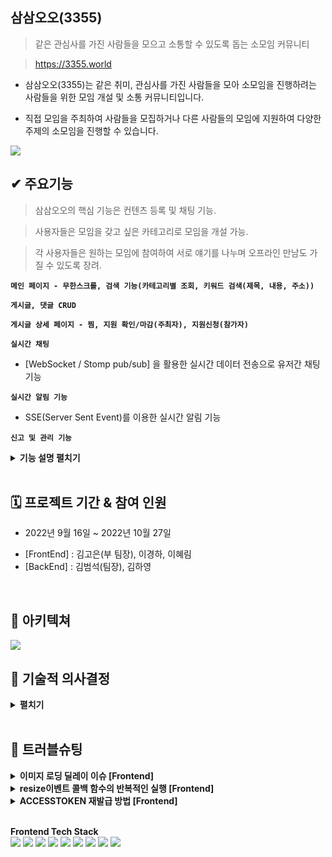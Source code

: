 ## 삼삼오오(3355)
>같은 관심사를 가진 사람들을 모으고 소통할 수 있도록 돕는 소모임 커뮤니티  

>https://3355.world  

- 삼삼오오(3355)는 같은 취미, 관심사를 가진 사람들을 모아 소모임을 진행하려는 사람들을 위한 모임 개설 및 소통 커뮤니티입니다.   

- 직접 모임을 주최하여 사람들을 모집하거나 다른 사람들의 모임에 지원하여 다양한 주제의 소모임을 진행할 수 있습니다.

<img src="https://www.notion.so/image/https%3A%2F%2Fs3-us-west-2.amazonaws.com%2Fsecure.notion-static.com%2F8f5d6a9e-f4fc-4826-9c8e-736e1a168e2c%2F%25EC%25A0%259C%25EB%25AA%25A9%25EC%259D%2584-%25EC%259E%2585%25EB%25A0%25A5%25ED%2595%25B4%25EC%25A3%25BC%25EC%2584%25B8%25EC%259A%2594_-005.png?table=block&id=1a27923c-ed68-40b9-97c6-d143fdefe523&spaceId=0603c37a-ae84-4a7b-bb3b-65f4fe11e0f2&width=1830&userId=57c7d7d1-cefd-4daf-8f93-2c234339168a&cache=v2"> 

<br />

## ✔ 주요기능
>삼삼오오의 핵심 기능은 컨텐츠 등록 및 채팅 기능.

>사용자들은 모임을 갖고 싶은 카테고리로 모임을 개설 가능.   

>각 사용자들은 원하는 모임에 참여하여 서로 얘기를 나누며 오프라인 만남도 가질 수 있도록 장려.

 **`메인 페이지 - 무한스크롤, 검색 기능(카테고리별 조회, 키워드 검색(제목, 내용, 주소))`** 
 
 **`게시글, 댓글 CRUD`** 
 
 **`게시글 상세 페이지 - 찜, 지원 확인/마감(주최자), 지원신청(참가자)`** 
 
 **`실시간 채팅`** 
   - [WebSocket / Stomp pub/sub] 을 활용한 실시간 데이터 전송으로 유저간 채팅 기능
 
 **`실시간 알림 기능`**
  - SSE(Server Sent Event)를 이용한 실시간 알림 기능
 
 **`신고 및 관리 기능`**
   
<details>
<summary><b> 기능 설명 펼치기</b></summary>
<div markdown="1">

### 1. 회원가입 및 로그인 
  - 카카오톡을 이용한 소셜 로그인 
  - JWT 발급을 통한 로그인 
  - 토큰 재발급 구현
  - 회원 정보 수정 구현
  - 회원 탈퇴 구현

### 2. 게시글 
  - 게시글 업로드 구현
     ##### 백엔드
    - 카테고리별 다른 기본 이미지 업로드
    - 스케쥴러 도입
      1. 모집 마감일이 지났을 때 모집인원이 0인 경우 CLOSE로 업데이트
      2. 모집 마감일이 지났을 때 모집인원이 1명 이상인 경우 DONE으로 업데이트 

### 3. 지원 신청 기능 
  - 모임 주최가가 아닌 회원의 경우 모임 참가신청 및 취소 가능
  - 모임 주최자가 참가 신청 수락 시 모임 참여 가능

### 4 채팅 기능
  - 게시글 작성시 채팅방 생성
  - 다른 지원자들의 참가 신청이 수락될 경우 채팅방에 참여 
  - 채팅방에 읽지 않은 채팅 메세지 개수 조회 가능
  - 
### 5. 실시간 알림 기능 
  - 회원이 작성한 게시글에 댓글이 달린 경우 실시간 알림 전송
  - 회원이 작성한 게시글에 신청이 있을 경우 실시간 알림 전송
  - 모임 신청 거절 시 실시간 알림 전송
  - 모임 신청 승인 시 실시간 알림 전송 

### 6. 신고 기능 
  - 게시글, 댓글 및 회원에 대해 신고 가능 
  - 누적 신고 처리 횟수 10회 이상이 되면 회원 제재 
  - 관리자만 관리할 수 있도록 관리자 권한부여
 </div>
 </details>
 
 <br />

## 🗓 프로젝트 기간 & 참여 인원
* 2022년 9월 16일 ~ 2022년 10월 27일   
- [FrontEnd] : 김고은(부 팀장), 이경하, 이혜림
- [BackEnd]  : 김범석(팀장), 김하영 

<br />

## 📜 아키텍쳐
<img src="https://www.notion.so/image/https%3A%2F%2Fs3-us-west-2.amazonaws.com%2Fsecure.notion-static.com%2Fc50ee6a7-1581-4f99-acba-d378ab8f5557%2FUntitled.png?table=block&id=30e25717-b2ce-4ad8-8b20-5958e25d7e73&spaceId=0603c37a-ae84-4a7b-bb3b-65f4fe11e0f2&width=1510&userId=57c7d7d1-cefd-4daf-8f93-2c234339168a&cache=v2">   

<br />

## 🔧 기술적 의사결정
<details>
<summary><b>펼치기</b></summary>
<div markdown="2">
 
|사용 기술|설명|
|------|---|
|Redux Toolkit|상태 변경시 단방향 데이터 흐름으로 인하여 결과를 예측할 수 있고 버그 발생의 원인을 더 쉽게 파악할 수 있어 디버깅에 용이하기 때문에 선택함. 불변성 관리, 비동기 작업 처리를 위한 함수 디스패치용 미들웨어 등의 패키지가 내장되어있고, 꼭 작성해야 하는 보일러플레이트 코드가 줄어들어 기존보다 짧고 쉬운 코드만으로 전역 상태 관리가 가능하다는 장점때문에 선택함.|
|Axios|새로고침 없이 서버와 데이터를 주고받을 수 있고 자동으로 JSON데이터 형식으로 변환하며 Promise객체를 리턴하기 때문에 데이터를 다루기 편리하여 선택함.|
|Styled-Component|Javascript파일 안에서 CSS를 컴포넌트화 하여 props를 참조할 수 있고, 해당 컴포넌트에 한정하여 스타일을 정의하기 때문에 다른 코드에 미칠 사이드 이펙트를 방지할 수 있어 선택함. 팀원이 만든 스타일을 재정의하여 사용하려고 할 경우 스타일을 상속하는 속성을 찾기 위해 많은 CSS파일들을 검토하지 않아도 된다는 장점이 있어 CSS파일을 작성하는 것 보다 컴포넌트의 스타일을 이해하고 다른 파일에서 활용하기 수월하기 때문에 사용함.|
|Kakao Maps|지도를 이용하여 모임 장소 찾고 마커로 해당 장소를 표시해주기 위해 사용함|
|SSE|클라이언트에게 게시글에 댓글이 달리거나 가입 신청이 올 경우 가입이 승인 및 거절 될 경우 채팅이 올 경우 실시간 알림을 주기 위하여 도입함. |
|stomp    sockjs|채팅을 이용해 실시간으로 소통을 하기 위해 websocket 기반 stomp를 활용함|
|GitHub Actions|배포 및 서버에 쏟는 시간을 줄이고 개발에 더 집중을 하기 위해 기술을 채택함. (Travis CI, Jenkins도 고려사항에 넣었으나 개발 시간 대비 효율을 최대화 할 수 있는 Github Actions를 사용함.)  |
|Nginx|무중단 배포, https적용 용이성때문에 기술을 채택함. (무중단 배포에는 AWS의 Blue-Green 배포, 도커를 이용한 무중단 배포가 있지만 기술적 난이도 및 비용을 고려하여 Nginx를 도입함.)|
|QueryDSL|복잡한 쿼리 및 동적 쿼리를 해결하기 위해 Querydsl을 적용함.|
 
 </div>
 </details>

<br />

## 📌 트러블슈팅 

<details>
<summary><b>이미지 로딩 딜레이 이슈 [Frontend]</b></summary>
<div markdown="3">
 
 `문제발생`
 
 >업로드 된 이미지의 용량이 커서 이미지가 차오르며 로딩되는 문제
 
 `원인`
 
 >대용량 이미지 크기 변환을 고려하지 않고 백서버의 nginx사용으로 게시글 작성시에 발생했던 대용량 파일 업로드 불가( 413error Request Entity Too Large) 문제를 해결하고자 client_max_body_size를 조정한 뒤 20MB까지 업로드를 허용했던 것이 원인이었음
 
 `해결`
 
 >리사이징 속도도 빠르고 직접 크기와 용량제한 설정이 가능한 browser-image-compression 라이브러리를 사용해서 최대 1MB까지 제한을 두어 리사이징을 하였음 리사이징 이후 이미지가 표시되는 시간이 6.1초에서 2.4초로 감소하였음 결과적으로 유저의 사용성도 개선하고 서버비용도 줄일 수 있었음

 </div>
 </details>
 
 <details>
<summary><b>resize이벤트 콜백 함수의 반복적인 실행 [Frontend]</b></summary>
<div markdown="4">
 
 `문제발생`
 
 >브라우저 창 크기 조정시 resize이벤트 콜백 함수의 반복적인 실행으로 인해 리소스 낭비가 우려되는 상황 발생
 
 `원인`
 
 >브라우저 사이즈가 변경되면 모임장소를 나타낸 마커를 지도의 중심으로 재이동시키는 반응형 화면의 구현을 위해서 resize 이벤트 리스너를 걸었으나, 브라우저 창의 픽셀변화가 일어날 때마다 콜백함수가 과도하게 실행된 것이 원인
 
 `해결`
 
 >사용자가 창 크기를 변경하더라도 마지막 결정된 resize 이벤트를 기준으로 0.3초가 지난 뒤에 마커 조정이 한 번만 일어나도록 디바운싱을 적용하여 리소스 낭비와 성능 저하를 막음

 </div>
 </details>
 
  <details>
<summary><b>ACCESSTOKEN 재발급 방법 [Frontend]</b></summary>
<div markdown="5">
 
 `문제발생`
 
 >액세스 토큰이 만료되었을 경우 어떤 방식으로 서버에 액세스 토큰 재발급 요청을 보낼 것인지 결정해야 함
 
 `선택지`
 
 >1안) 로그인 이후로 보내는 모든 http요청에 토큰이 만료되었는지 확인하는 API를 사용해서 토큰 만료 여부를 확인하고 토큰을 재설정 한 뒤, 원래 보내려던 요청을 연달아 수행한다.
 
 >2안) useEffect 훅을 사용하여 로그인 이후로부터 페이지 이동시 처음으로 화면이 렌더링 되었을 때만 토큰 만료 확인 API를 요청하는 함수를 실행하고 응답으로 만료까지 남은 시간을 받아 setTImeout으로 함수를 재실행할 시간을 설정하여 만료까지 남은 시간이 지난 뒤 다시 토큰을 재발급 받도록 설정한다.
 
 `의견결정`
 
 >화면이 렌더링 된 이후 사용자가 액션을 취하지 않아 별다른 http 요청이 없어도 자동으로 토큰을 재발급 받아오게 해오도록 하기 위해서는 2안을 선택하는 것이 낫다고 판단하여 2안으로 결정함

 </div>
 </details>
 
 

<br />

**Frontend Tech Stack**  
  <img src="https://img.shields.io/badge/react-61DAFB?style=for-the-badge&logo=react&logoColor=black"> 
  <img src="https://img.shields.io/badge/Redux-Toolkit-764ABC?style=for-the-badge&logo=redux&logoColor=white">
  <img src="https://img.shields.io/badge/React Router-CA4245?style=for-the-badge&logo=reactrouter&logoColor=white">
  <img src="https://img.shields.io/badge/Axios-5A29E4?style=for-the-badge&logo=Axios&logoColor=white">
  <img src="https://img.shields.io/badge/html5-E34F26?style=for-the-badge&logo=html5&logoColor=white">
  <img src="https://img.shields.io/badge/css-1572B6?style=for-the-badge&logo=css3&logoColor=white">
  <img src="https://img.shields.io/badge/javascript-F7DF1E?style=for-the-badge&logo=javascript&logoColor=black">
  <img src="https://img.shields.io/badge/styled-components-DB7093?style=for-the-badge&logo=styled-components&logoColor=white">
  <img src="https://img.shields.io/badge/Kakao-FFCD00?style=for-the-badge&logo=Kakao&logoColor=black">
